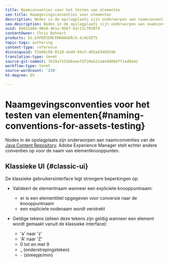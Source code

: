 ```yaml
---
title: Naamconventies voor het testen van elementen
seo-title: Naamgevingsconventies voor elementen
description: Nodes in de opslagplaats zijn onderworpen aan naamconventies van de Java Content Repository. Adobe Experience Manager stelt echter andere conventies op voor de naam van elementknooppunten.
seo-description: Nodes in de opslagplaats zijn onderworpen aan naamconventies van de Java Content Repository. Adobe Experience Manager stelt echter andere conventies op voor de naam van elementknooppunten.
uuid: 6b622a60-90e8-461e-9b67-42c11c7038f9
contentOwner: Chris Bohnert
products: SG_EXPERIENCEMANAGER/6.4/ASSETS
topic-tags: authoring
content-type: reference
discoiquuid: 55e66c66-0120-4ed4-94c5-d65a434bb59b
translation-type: tm+mt
source-git-commit: 7b39a715166eeefdf20eb22a4449068ff1ed0e42
workflow-type: tm+mt
source-wordcount: '159'
ht-degree: 0%

---
```



# Naamgevingsconventies voor het testen van elementen{#naming-conventions-for-assets-testing}

Nodes in de opslagplaats zijn onderworpen aan naamconventies van de [Java Content Repository](/help/sites-developing/the-basics.md#java-content-repository). Adobe Experience Manager stelt echter andere conventies op voor de naam van elementknooppunten.

## Klassieke UI {#classic-ui}

De klassieke gebruikersinterface legt strengere beperkingen op:

* Valideert de elementnaam wanneer een expliciete knooppuntnaam:

   * er is een elementtitel opgegeven voor conversie naar de knooppuntnaam
   * een expliciete nodenaam wordt verstrekt

* Geldige tekens (alleen deze tekens zijn geldig wanneer een element wordt gemaakt vanuit de klassieke interface):

   * &#39;a&#39; naar &#39;z&#39;
   * &#39;A&#39; naar &#39;Z&#39;
   * 0 tot en met 9
   * _ (onderstrepingsteken)
   * `-` (streepje/min)

